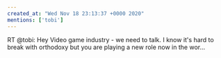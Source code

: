 ```yaml
---
created_at: "Wed Nov 18 23:13:37 +0000 2020"
mentions: ['tobi']
---
```


RT @tobi: Hey Video game industry - we need to talk. I know it's hard to break with orthodoxy but you are playing a new role now in the wor…